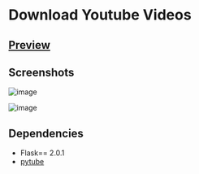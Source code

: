 # Download Youtube Videos

## [Preview](https://sanjeevkr42.pythonanywhere.com)

## Screenshots
![image](https://drive.google.com/uc?export=view&id=1MJCnRd-OiOWYqKP6P1VYaWVMzvfrGZK2)

![image](https://drive.google.com/uc?export=view&id=1Mc43-q_Kqi0D-c2EM1FgTFZO5gz3-WQF)

## Dependencies
- Flask== 2.0.1
- [pytube](https://github.com/pytube/pytube)